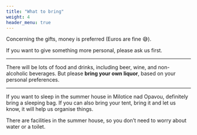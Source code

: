 ```yaml
---
title: "What to bring"
weight: 4
header_menu: true
---
```


Concerning the gifts, money is preferred (Euros are fine :sweat_smile:).

If you want to give something more personal, please ask us first.

---

There will be lots of food and drinks, including beer, wine, and non-alcoholic beverages. But please **bring your own liquor**, based on your personal preferences.

---

If you want to sleep in the summer house in Milotice nad Opavou, definitely bring a sleeping bag. If you can also bring your tent, bring it and let us know, it will help us organise things.

There are facilities in the summer house, so you don’t need to worry about water or a toilet.